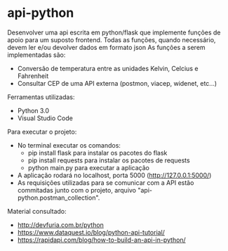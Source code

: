 # api-python

Desenvolver uma api escrita em python/flask que implemente funções de apoio para um suposto frontend.
Todas as funções, quando necessário, devem ler e/ou devolver dados em formato json
As funções a serem implementadas são:
- Conversão de temperatura entre as unidades Kelvin, Celcius e Fahrenheit
- Consultar CEP de uma API externa (postmon, viacep, widenet, etc...)

Ferramentas utilizadas:
- Python 3.0
- Visual Studio Code

Para executar o projeto:
- No terminal executar os comandos:
  - pip install flask para instalar os pacotes do flask
  - pip install requests para instalar os pacotes de requests
  - python main.py para executar a aplicação
- A aplicação rodará no localhost, porta 5000 (http://127.0.0.1:5000/)
- As requisições utilizadas para se comunicar com a API estão commitadas junto com o projeto, arquivo "api-python.postman_collection".

Material consultado:
- http://devfuria.com.br/python
- https://www.dataquest.io/blog/python-api-tutorial/
- https://rapidapi.com/blog/how-to-build-an-api-in-python/
